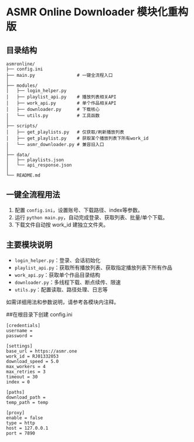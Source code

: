 # ASMR Online Downloader 模块化重构版

## 目录结构

```
asmronline/
├── config.ini
├── main.py                # 一键全流程入口
│
├── modules/
│   ├── login_helper.py
│   ├── playlist_api.py    # 播放列表相关API
│   ├── work_api.py        # 单个作品相关API
│   ├── downloader.py      # 下载核心
│   └── utils.py           # 工具函数
│
├── scripts/
│   ├── get_playlists.py   # 仅获取/刷新播放列表
│   ├── get_playlist.py    # 获取某个播放列表下所有work_id
│   └── asmr_downloader.py # 兼容旧入口
│
├── data/
│   ├── playlists.json
│   └── api_response.json
│
└── README.md
```

## 一键全流程用法

1. 配置 `config.ini`，设置账号、下载路径、index等参数。
2. 运行 `python main.py`，自动完成登录、获取列表、批量/单个下载。
3. 下载文件自动按 work_id 建独立文件夹。

## 主要模块说明
- `login_helper.py`：登录、会话初始化
- `playlist_api.py`：获取所有播放列表、获取指定播放列表下所有作品
- `work_api.py`：获取单个作品目录结构
- `downloader.py`：多线程下载、断点续传、限速
- `utils.py`：配置读取、路径处理、日志等

如需详细用法和参数说明，请参考各模块内注释。 

##在根目录下创建 config.ini

```
[credentials]
username = 
password = 

[settings]
base_url = https://asmr.one
work_id = RJ01332053
download_speed = 5.0
max_workers = 4
max_retries = 3
timeout = 30
index = 0

[paths]
download_path = 
temp_path = temp

[proxy]
enable = false
type = http
host = 127.0.0.1
port = 7890
```